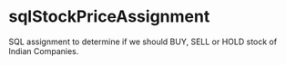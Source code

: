 # sqlStockPriceAssignment
SQL assignment to determine if we should BUY, SELL or HOLD stock of Indian Companies.
